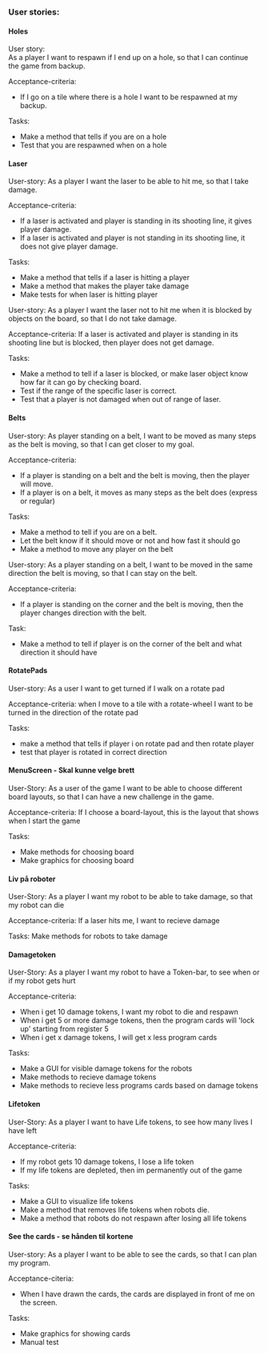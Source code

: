 ### User stories:

#### Holes 

User story:  
As a player I want to respawn if I end up on a hole, so that I can continue the game from backup.

Acceptance-criteria:  
-   If I go on a tile where there is a hole I want to be respawned at my backup.  

Tasks:  
-   Make a method that tells if you are on a hole     
-   Test that you are respawned when on a hole   

#### Laser

User-story:
As a player I want the laser to be able to hit me, so that I take damage.

Acceptance-criteria: 
- If a laser is activated and player is standing in its shooting line, it gives player damage.
- If a laser is activated and player is not standing in its shooting line, it does not give player damage.

Tasks:
- Make a method that tells if a laser is hitting a player 
- Make a method that makes the player take damage 
- Make tests for when laser is hitting player


User-story:
As a player I want the laser not to hit me when it is blocked by objects on the board, so that I do not take damage.

Acceptance-criteria: 
If a laser is activated and player is standing in its shooting line but is blocked, then player does not get damage.

Tasks:
- Make a method to tell if a laser is blocked, or make laser object know how far it can go by checking board.
- Test if the range of the specific laser is correct.
- Test that a player is not damaged when out of range of laser. 


#### Belts

User-story:
As player standing on a belt, I want to be moved as many steps as the belt is moving, so that I can get closer to my goal.

Acceptance-criteria:
- If a player is standing on a belt and the belt is moving, then the player will move.
- If a player is on a belt, it moves as many steps as the belt does (express or regular)

Tasks:
- Make a method to tell if you are on a belt. 
- Let the belt know if it should move or not and how fast it should go
- Make a method to move any player on the belt


User-story:
As a player standing on a belt, I want to be moved in the same direction the belt is moving, so that I can stay on the belt.

Acceptance-criteria:
- If a player is standing on the corner and the belt is moving, then the player changes direction with the belt.

Task:
- Make a method to tell if player is on the corner of the belt and what direction it 
should have


#### RotatePads

User-story:
As a user I want to get turned if I walk on a rotate pad

Acceptance-criteria:
when I move to a tile with a rotate-wheel I want to be turned in the direction of the rotate pad

Tasks:
- make a method that tells if player i on rotate pad and then rotate player 
- test that player is rotated in correct direction

#### MenuScreen - Skal kunne velge brett

User-Story:
As a user of the game I want to be able to choose different board layouts, so that I can have a new challenge in the game.

Acceptance-criteria:
If I choose a board-layout, this is the layout that shows when I start the game

Tasks:
- Make methods for choosing board
- Make graphics for choosing board

#### Liv på roboter

User-Story:
As a player I want my robot to be able to take damage, so that my robot can die

Acceptance-criteria:
If a laser hits me, I want to recieve damage

Tasks:
Make methods for robots to take damage

#### Damagetoken

User-Story:
As a player I want my robot to have a Token-bar, to see when or if my robot gets hurt

Acceptance-criteria:
- When i get 10 damage tokens, I want my robot to die and respawn
- When i get 5 or more damage tokens, then the program cards will 'lock up' starting from register 5
- When i get x damage tokens, I will get x less program cards

Tasks:
- Make a GUI for visible damage tokens for the robots
- Make methods to recieve damage tokens
- Make methods to recieve less programs cards based on damage tokens

#### Lifetoken

User-Story: 
As a player I want to have Life tokens, to see how many lives I have left

Acceptance-criteria:
- If my robot gets 10 damage tokens, I lose a life token
- If my life tokens are depleted, then im permanently out of the game

Tasks:
- Make a GUI to visualize life tokens
- Make a method that removes life tokens when robots die.    
- Make a method that robots do not respawn after losing all life tokens


#### See the cards - se hånden til kortene

User-story:
As a player I want to be able to see the cards, so that I can plan my program. 

Acceptance-citeria:
- When I have drawn the cards, the cards are displayed in front of me on the screen.

Tasks:
- Make graphics for showing cards 
- Manual test